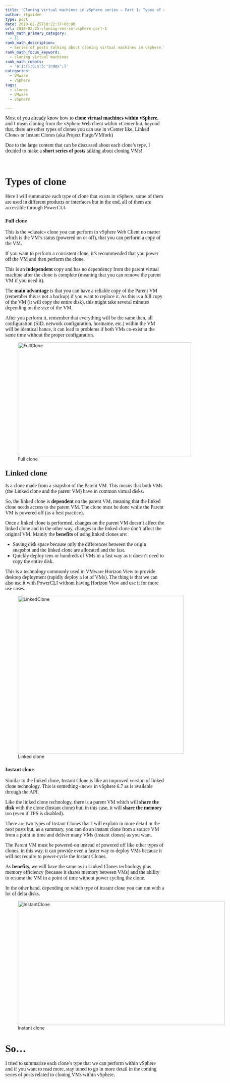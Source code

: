 ```yaml
---
title: 'Cloning virtual machines in vSphere series – Part 1: Types of clone'
author: itgaiden
type: post
date: 2019-02-25T10:22:37+00:00
url: 2019-02-25-cloning-vms-in-vsphere-part-1
rank_math_primary_category:
  - 11
rank_math_description:
  - Series of posts talking about cloning virtual machines in vSphere.This is part 1 of the series and you will find the different types of clones that exists.
rank_math_focus_keyword:
  - cloning virtual machines
rank_math_robots:
  - 'a:1:{i:0;s:5:"index";}'
categories:
  - VMware
  - vSphere
tags:
  - clones
  - VMware
  - vSphere

---
```

<span style="font-family: Didact Gothic; font-size: 16px;">Most of you already know how to <strong>clone virtual machines within vSphere</strong>, and I mean cloning from the vSphere Web client within vCenter but, beyond that, there are other types of clones you can use in vCenter like, Linked Clones or Instant Clones (aka Project Fargo/VMfork)<br /> </span>

<span style="font-family: Didact Gothic; font-size: 16px;">Due to the large content that can be discussed about each clone&#8217;s type, I decided to make a <strong>short series of posts</strong> talking about cloning VMs!</span>

&nbsp;

# **<span style="font-family: Didact Gothic; font-size: 32px;">Types of clone</span>**

<span style="font-size: 16px; font-family: Didact Gothic;">Here I will summarize each type of clone that exists in vSphere, some of them are used in different products or interfaces but in the end, all of them are accessible through PowerCLI.<br /> </span>

### <span style="font-family: Didact Gothic;"><strong>Full clone</strong></span>

<span style="font-size: 16px; font-family: Didact Gothic;">This is the «classic» clone you can perform in vSphere Web Client no matter which is the VM&#8217;s status (powered on or off), that you can perform a copy of the VM.<br /> </span>

<span style="font-size: 16px; font-family: Didact Gothic;">If you want to perform a consistent clone, it&#8217;s recommended that you power off the VM and then perform the clone.</span>

<span style="font-family: Didact Gothic; font-size: 16px;">This is an <strong>independent</strong> copy and has no dependency from the parent virtual machine after the clone is complete (meaning that you can remove the parent VM if you need it).</span>

<span style="font-family: Didact Gothic; font-size: 16px;">The <strong>main advantage</strong> is that you can have a reliable copy of the Parent VM (remember this is not a backup) if you want to replace it. As this is a full copy of the VM (it will copy the entire disk), this might take several minutes depending on the size of the VM.<br /> </span>

<span style="font-size: 16px; font-family: Didact Gothic;">After you perform it, remember that everything will be the same then, all configuration (SID, network configuration, hostname, etc.) within the VM will be identical hance, it can lead to problems if both VMs co-exist at the same time without the proper configuration.</span>

<figure id="attachment_607" aria-describedby="caption-attachment-607" style="width: 549px" class="wp-caption alignleft"><img loading="lazy" class="wp-image-607" src="/wp-content/uploads/2019/02/FullClone-768x505.png" alt="FullClone" width="549" height="361" srcset="/wp-content/uploads/2019/02/FullClone-768x505.png 768w, /wp-content/uploads/2019/02/FullClone-300x197.png 300w, /wp-content/uploads/2019/02/FullClone.png 977w" sizes="(max-width: 549px) 100vw, 549px" /><figcaption id="caption-attachment-607" class="wp-caption-text">Full clone</figcaption></figure>

### 

### <span style="font-size: 24px; font-family: Didact Gothic;"><strong>Linked clone</strong></span>

<span style="font-family: Didact Gothic; font-size: 16px;">Is a clone<span class="ILfuVd"> made from a snapshot of the Parent VM. This means that both VMs (the Linked clone and the parent VM) have in common virtual disks. </span></span>

<span style="font-family: Didact Gothic; font-size: 16px;"><span class="ILfuVd">So, the linked clone is <strong>dependent</strong> on the parent VM, meaning that the linked clone needs access to the parent VM. The clone must be done while the Parent VM is powered off (as a best practice).<br /> </span></span>

<span style="font-family: Didact Gothic; font-size: 16px;">Once a linked clone is performed, changes on the parent VM doesn&#8217;t affect the linked clone and in the other way, changes in the linked clone don&#8217;t affect the original VM. Mainly the <strong>benefits</strong> of using linked clones are: </span>

<ul style="list-style-type: square;">
  <li>
    <span style="font-family: Didact Gothic; font-size: 16px;">Saving disk space because only the differences between the origin snapshot and the linked clone are allocated and the fast.</span>
  </li>
  <li>
    <span style="font-size: 16px; font-family: Didact Gothic;">Quickly deploy tens or hundreds of VMs in a fast way as it doesn&#8217;t need to copy the entire disk.</span>
  </li>
</ul>

<span style="font-family: Didact Gothic; font-size: 16px;">This is a technology commonly used in VMware Horizon View to provide desktop deployment (rapidly deploy a lot of VMs). The thing is that we can also use it with PowerCLI without having Horizon View and use it for more use cases.</span>

<figure id="attachment_605" aria-describedby="caption-attachment-605" style="width: 526px" class="wp-caption alignleft"><img loading="lazy" class="wp-image-605" src="/wp-content/uploads/2019/02/LinkedClone-768x730.png" alt="LinkedClone" width="526" height="500" srcset="/wp-content/uploads/2019/02/LinkedClone-768x730.png 768w, /wp-content/uploads/2019/02/LinkedClone-300x285.png 300w, /wp-content/uploads/2019/02/LinkedClone.png 961w" sizes="(max-width: 526px) 100vw, 526px" /><figcaption id="caption-attachment-605" class="wp-caption-text">Linked clone</figcaption></figure>

### 

### **<span style="font-family: Didact Gothic;">Instant clone</span>**

<span style="font-size: 16px; font-family: Didact Gothic;">Similar to the linked clone, Instant Clone is like an improved version of linked clone technology. This is something «new» in vSphere 6.7 as is available through the API.<br /> </span>

<span style="font-family: Didact Gothic; font-size: 16px;">Like the linked clone technology, there is a parent VM which will <strong>share the disk</strong> with the clone (Instant clone) but, in this case, it will <strong>share the memory</strong> too (even if TPS is disabled).</span>

<span style="font-family: Didact Gothic; font-size: 16px;">There are two types of Instant Clones that I will explain in more detail in the next posts but, as a summary, you can do an instant clone from a source VM from a point in time and deliver many VMs (instant clones) as you want. </span>

<span style="font-family: Didact Gothic; font-size: 16px;">The Parent VM must be powered-on instead of powered off like other types of clones, in this way, it can provide even a faster way to deploy VMs because it will not require to power-cycle the Instant Clones.<br /> </span>

<span style="font-family: Didact Gothic; font-size: 16px;">As <strong>benefits</strong>, we will have the same as in Linked Clones technology plus memory efficiency (because it shares memory between VMs) and the ability to resume the VM in a point of time without power cycling the clone. </span>

<span style="font-family: Didact Gothic;"><span style="font-size: 16px;">In the other hand, depending on which type of instant clone you can run with a lot of delta disks.</span><br /> </span>

<figure id="attachment_626" aria-describedby="caption-attachment-626" style="width: 656px" class="wp-caption alignnone"><img loading="lazy" class="wp-image-626 size-large" src="/wp-content/uploads/2019/02/InstantClone-1-1024x614.png" alt="InstantClone" width="656" height="393" srcset="/wp-content/uploads/2019/02/InstantClone-1-1024x614.png 1024w, /wp-content/uploads/2019/02/InstantClone-1-300x180.png 300w, /wp-content/uploads/2019/02/InstantClone-1-768x460.png 768w, /wp-content/uploads/2019/02/InstantClone-1.png 1280w" sizes="(max-width: 656px) 100vw, 656px" /><figcaption id="caption-attachment-626" class="wp-caption-text">Instant clone</figcaption></figure>

# <span style="font-family: Didact Gothic; font-size: 32px;">So&#8230;</span>

<span style="font-family: Didact Gothic; font-size: 16px;">I tried to summarize each clone&#8217;s type that we can perform within vSphere and if you want to read more, stay tuned to go in more detail in the coming series of posts related to cloning VMs within vSphere.</span>

&nbsp;